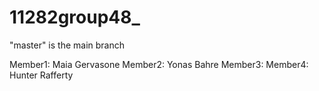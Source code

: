 # 11282group48_
"master" is the main branch

Member1: Maia Gervasone
Member2: Yonas Bahre 
Member3: 
Member4: Hunter Rafferty
